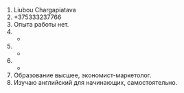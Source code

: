 1. Liubou Chargapiatava
2. +375333237766
3. Опыта работы нет.
4. -
5. -
6. -
7. Образование высшее, экономист-маркетолог. 
8. Изучаю английский для начинающих, самостоятельно.
